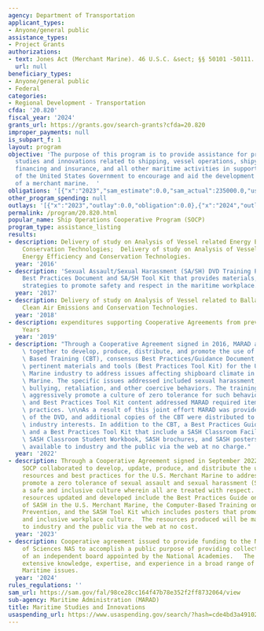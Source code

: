 ```yaml
---
agency: Department of Transportation
applicant_types:
- Anyone/general public
assistance_types:
- Project Grants
authorizations:
- text: Jones Act (Merchant Marine). 46 U.S.C. &sect; §§ 50101 -50111.
  url: null
beneficiary_types:
- Anyone/general public
- Federal
categories:
- Regional Development - Transportation
cfda: '20.820'
fiscal_year: '2024'
grants_url: https://grants.gov/search-grants?cfda=20.820
improper_payments: null
is_subpart_f: 1
layout: program
objective: 'The purpose of this program is to provide assistance for projects involving
  studies and innovations related to shipping, vessel operations, shipyards, maritime
  financing and insurance, and all other maritime activities in support of the policy
  of the United States Government to encourage and aid the development and maintenance
  of a merchant marine.  '
obligations: '[{"x":"2023","sam_estimate":0.0,"sam_actual":235000.0,"usa_spending_actual":0.0},{"x":"2024","sam_estimate":0.0,"sam_actual":57500.0,"usa_spending_actual":57500.0},{"x":"2025","sam_estimate":0.0,"sam_actual":60000.0,"usa_spending_actual":55000.0}]'
other_program_spending: null
outlays: '[{"x":"2023","outlay":0.0,"obligation":0.0},{"x":"2024","outlay":37496.69,"obligation":112500.0},{"x":"2025","outlay":0.0,"obligation":0.0}]'
permalink: /program/20.820.html
popular_name: Ship Operations Cooperative Program (SOCP)
program_type: assistance_listing
results:
- description: Delivery of study on Analysis of Vessel related Energy Efficiency and
    Conservation Technologies;  Delivery of study on Analysis of Vessel related to
    Energy Efficiency and Conservation Technologies.
  year: '2016'
- description: 'Sexual Assault/Sexual Harassment (SA/SH) DVD Training Product, SA/SH
    Best Practices Document and SA/SH Tool Kit that provides materials, tools and
    strategies to promote safety and respect in the maritime workplace. '
  year: '2017'
- description: Delivery of study on Analysis of Vessel related to Ballast Water Technology,
    Clean Air Emissions and Conservation Technologies.
  year: '2018'
- description: expenditures supporting Cooperative Agreements from previous Fiscal
    Years
  year: '2019'
- description: "Through a Cooperative Agreement signed in 2016, MARAD and SOCP worked\
    \ together to develop, produce, distribute, and promote the use of a Computer\
    \ Based Training (CBT), consensus Best Practices/Guidance Document, plus other\
    \ pertinent materials and tools (Best Practices Tool Kit) for the U.S. Merchant\
    \ Marine industry to address issues affecting shipboard climate in the U.S. Merchant\
    \ Marine. The specific issues addressed included sexual harassment, sexual assault,\
    \ bullying, retaliation, and other coercive behaviors. The training resources\
    \ aggressively promote a culture of zero tolerance for such behavior. The CBT\
    \ and Best Practices Tool Kit content addressed MARAD required items and best\
    \ practices. \n\nAs a result of this joint effort MARAD was provided with copies\
    \ of the DVD, and additional copies of the CBT were distributed to other maritime\
    \ industry interests. In addition to the CBT, a Best Practices Guidance Document,\
    \ and a Best Practices Tool Kit that include a SASH Classroom Facilitator Guide,\
    \ SASH Classroom Student Workbook, SASH brochures, and SASH posters were made\
    \ available to industry and the public via the web at no charge."
  year: '2022'
- description: Through a Cooperative Agreement signed in September 2022, MARAD and
    SOCP collaborated to develop, update, produce, and distribute the use of training
    resources and best practices for the U.S. Merchant Marine to address issues that
    promote a zero tolerance of sexual assault and sexual harassment (SASH) and promote
    a safe and inclusive culture wherein all are treated with respect.  The training
    resources updated and developed include the Best Practices Guide on Prevention
    of SASH in the U.S. Merchant Marine, the Computer-Based Training on Maritime SASH
    Prevention, and the SASH Tool Kit which includes posters that promote a respectful
    and inclusive workplace culture.  The resources produced will be made available
    to industry and the public via the web at no cost.
  year: '2023'
- description: Cooperative agreement issued to provide funding to the National Academies
    of Sciences NAS to accomplish a public purpose of providing collective expertise
    of an independent board appointed by the National Academies.   The members have
    extensive knowledge, expertise, and experience in a broad range of Marine and
    Maritime issues.
  year: '2024'
rules_regulations: ''
sam_url: https://sam.gov/fal/98ce28cc164f47b78e352f2ff8732064/view
sub-agency: Maritime Administration (MARAD)
title: Maritime Studies and Innovations
usaspending_url: https://www.usaspending.gov/search/?hash=cde4bd3a4910260163e2fc0009a14563
---
```

